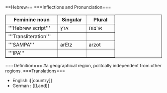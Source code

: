 ==Hebrew==
===Inflections and Pronunciation===
<table border = 1>
<tr>
<th align = center width=150>
Feminine noun
<th align = center width=75>
Singular
<th align = center width=75>
Plural
</tr>
<tr>
<td>'''Hebrew script'''</td>
<td>ארץ</td>
<td>ארצות</td>
</tr>
<tr><td>'''Transliteration'''</td><td></td><td></td></tr>
<tr><td>'''SAMPA'''</td><td>arEtz</td><td>arzot</td></tr>
<tr><td>'''IPA'''</td><td></td><td></td></tr>
</table>

===Definition===
#a geographical region, politcally independent from other regions.
===Translations===
* English :[[country]]
* German : [[Land]]